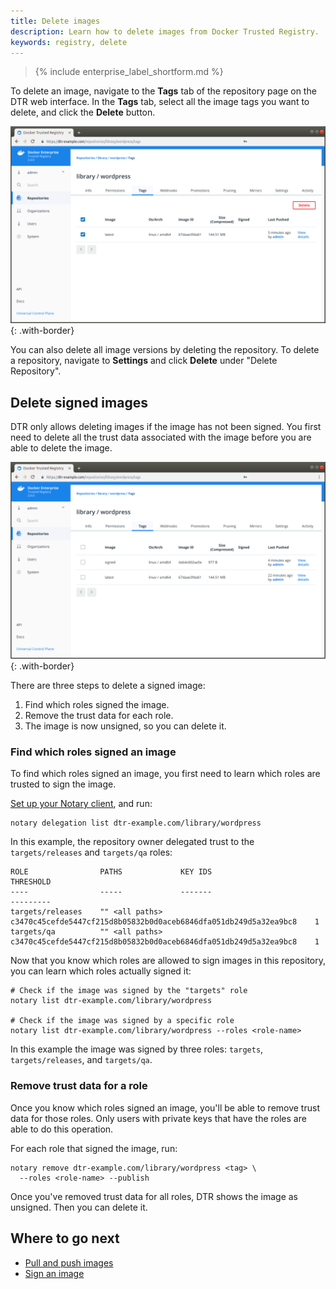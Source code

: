 ```yaml
---
title: Delete images
description: Learn how to delete images from Docker Trusted Registry.
keywords: registry, delete
---
```


>{% include enterprise_label_shortform.md %}

To delete an image, navigate to the **Tags** tab of the repository page on the DTR web interface.
In the **Tags** tab, select all the image
tags you want to delete, and click the **Delete** button.

![](../../images/delete-images-1.png){: .with-border}

You can also delete all image versions by deleting the repository. To delete a repository, navigate to **Settings** and click **Delete** under "Delete Repository".

## Delete signed images

DTR only allows deleting images if the image has not been signed. You first
need to delete all the trust data associated with the image before you are able to delete the image.

![](../../images/delete-images-2.png){: .with-border}

There are three steps to delete a signed image:

1. Find which roles signed the image.
2. Remove the trust data for each role.
3. The image is now unsigned, so you can delete it.

### Find which roles signed an image

To find which roles signed an image, you first need to learn which roles
are trusted to sign the image.

[Set up your Notary client](/ee/dtr/user/manage-images/sign-images/#configure-your-notary-client),
and run:

```
notary delegation list dtr-example.com/library/wordpress
```

In this example, the repository owner delegated trust to the
`targets/releases` and `targets/qa` roles:

```
ROLE                PATHS             KEY IDS                                                             THRESHOLD
----                -----             -------                                                             ---------
targets/releases    "" <all paths>    c3470c45cefde5447cf215d8b05832b0d0aceb6846dfa051db249d5a32ea9bc8    1
targets/qa          "" <all paths>    c3470c45cefde5447cf215d8b05832b0d0aceb6846dfa051db249d5a32ea9bc8    1
```

Now that you know which roles are allowed to sign images in this repository,
you can learn which roles actually signed it:

```
# Check if the image was signed by the "targets" role
notary list dtr-example.com/library/wordpress

# Check if the image was signed by a specific role
notary list dtr-example.com/library/wordpress --roles <role-name>
```

In this example the image was signed by three roles: `targets`,
`targets/releases`, and `targets/qa`.

### Remove trust data for a role

Once you know which roles signed an image, you'll be able to remove trust data
for those roles. Only users with private keys that have the roles are able
to do this operation.

For each role that signed the image, run:

```
notary remove dtr-example.com/library/wordpress <tag> \
  --roles <role-name> --publish
```

Once you've removed trust data for all roles, DTR shows the image as unsigned.
Then you can delete it.

## Where to go next

* [Pull and push images](pull-and-push-images.md)
* [Sign an image](sign-images/index.md)
